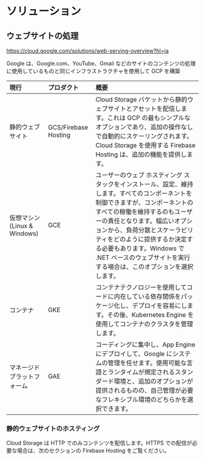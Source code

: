 # ソリューション

## ウェブサイトの処理

https://cloud.google.com/solutions/web-serving-overview?hl=ja

Google は、Google.com、YouTube、Gmail などのサイトのコンテンツの処理に使用しているものと同じインフラストラクチャを使用して GCP を構築

|現行|プロダクト|概要|
|:--|:--|:--|
|静的ウェブサイト|GCS/Firebase Hosting|Cloud Storage バケットから静的ウェブサイトとアセットを配信します。これは GCP の最もシンプルなオプションであり、追加の操作なしで自動的にスケーリングされます。Cloud Storage を使用する Firebase Hosting は、追加の機能を提供します。|
|仮想マシン(Linux & Windows)|GCE|ユーザーのウェブ ホスティング スタックをインストール、設定、維持します。すべてのコンポーネントを制御できますが、コンポーネントのすべての稼働を維持するのもユーザーの責任となります。幅広いオプションから、負荷分散とスケーラビリティをどのように提供するか決定する必要もあります。Windows で .NET ベースのウェブサイトを実行する場合は、このオプションを選択します。|
|コンテナ|GKE|コンテナテクノロジーを使用してコードに内在している依存関係をパッケージ化し、デプロイを容易にします。その後、Kubernetes Engine を使用してコンテナのクラスタを管理します。|
|マネージドプラットフォーム|GAE|コーディングに集中し、App Engine にデプロイして、Google にシステムの管理を任せます。使用可能な言語とランタイムが規定されるスタンダード環境と、追加のオプションが提供されるものの、自己管理が必要なフレキシブル環境のどちらかを選択できます。|

### 静的ウェブサイトのホスティング

Cloud Storage は HTTP でのみコンテンツを配信します。HTTPS での配信が必要な場合は、次のセクションの Firebase Hosting をご覧ください。
